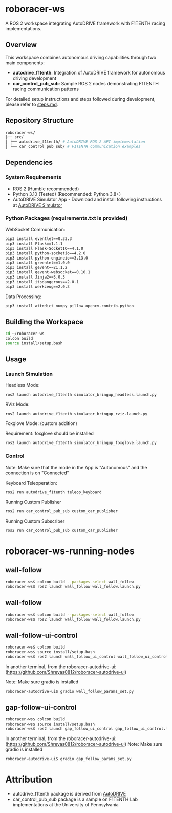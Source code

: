 # roboracer-ws

A ROS 2 workspace integrating AutoDRIVE framework with F1TENTH racing implementations.

## Overview

This workspace combines autonomous driving capabilities through two main components:

- **autodrive_f1tenth**: Integration of AutoDRIVE framework for autonomous driving development
- **car_control_pub_sub**: Sample ROS 2 nodes demonstrating F1TENTH racing communication patterns

For detailed setup instructions and steps followed during development, please refer to [steps.md](steps.md).

## Repository Structure

```bash
roboracer-ws/
├── src/
│ ├── autodrive_f1tenth/ # AutoDRIVE ROS 2 API implementation
│ └── car_control_pub_sub/ # F1TENTH communication examples
```

## Dependencies

### System Requirements
- ROS 2 (Humble recommended)
- Python 3.10 (Tested) (Recommended: Python 3.8+)
- AutoDRIVE Simulator App - Download and install following instructions at [AutoDRIVE Simulator](https://github.com/Tinker-Twins/AutoDRIVE/tree/AutoDRIVE-Simulator)


### Python Packages (requirements.txt is provided)

WebSocket Communication: 

```bash
pip3 install eventlet==0.33.3
pip3 install Flask==1.1.1
pip3 install Flask-SocketIO==4.1.0
pip3 install python-socketio==4.2.0
pip3 install python-engineio==3.13.0
pip3 install greenlet==1.0.0
pip3 install gevent==21.1.2
pip3 install gevent-websocket==0.10.1
pip3 install Jinja2==3.0.3
pip3 install itsdangerous==2.0.1
pip3 install werkzeug==2.0.3
```

Data Processing:

```bash
pip3 install attrdict numpy pillow opencv-contrib-python
```

## Building the Workspace

```bash
cd ~/roboracer-ws
colcon build
source install/setup.bash
```

## Usage

### Launch Simulation

Headless Mode:

```bash
ros2 launch autodrive_f1tenth simulator_bringup_headless.launch.py
```

RViz Mode:

```bash
ros2 launch autodrive_f1tenth simulator_bringup_rviz.launch.py
```

Foxglove Mode: (custom addition)

Requirement: foxglove should be installed

```bash
ros2 launch autodrive_f1tenth simulator_bringup_foxglove.launch.py
```

### Control 

Note: Make sure that the mode in the App is "Autonomous" and the connection is on "Connected"

Keyboard Teleoperation:

```bash
ros2 run autodrive_f1tenth teleop_keyboard
```

Running Custom Publisher 

```bash
ros2 run car_control_pub_sub custom_car_publisher 
```

Running Custom Subscriber 

```bash
ros2 run car_control_pub_sub custom_car_publisher 
```

# roboracer-ws-running-nodes

## wall-follow

```bash
roboracer-ws$ colcon build --packages-select wall_follow
roboracer-ws$ ros2 launch wall_follow wall_follow.launch.py 
```

## wall-follow

```bash
roboracer-ws$ colcon build --packages-select wall_follow
roboracer-ws$ ros2 launch wall_follow wall_follow.launch.py 
```

## wall-follow-ui-control

```bash
roboracer-ws$ colcon build
roboracer-ws$ source install/setup.bash
roboracer-ws$ ros2 launch wall_follow_ui_control wall_follow_ui_control.launch.py 
```

In another terminal, from the roboracer-autodrive-ui: (https://github.com/Shreyas0812/roboracer-autodrive-ui)

Note: Make sure gradio is installed
```bash
roboracer-autodrive-ui$ gradio wall_follow_params_set.py 
```


## gap-follow-ui-control

```bash
roboracer-ws$ colcon build
roboracer-ws$ source install/setup.bash
roboracer-ws$ ros2 launch gap_follow_ui_control gap_follow_ui_control.launch.py 
```

In another terminal, from the roboracer-autodrive-ui: (https://github.com/Shreyas0812/roboracer-autodrive-ui)
Note: Make sure gradio is installed
```bash
roboracer-autodrive-ui$ gradio gap_follow_params_set.py 
```

# Attribution

- autodrive_f1tenth package is derived from [AutoDRIVE](https://github.com/Tinker-Twins/AutoDRIVE/tree/AutoDRIVE-Devkit/ADSS%20Toolkit/autodrive_ros2)
- car_control_pub_sub package is a sample on F1TENTH Lab implementations at the University of Pennsylvania





